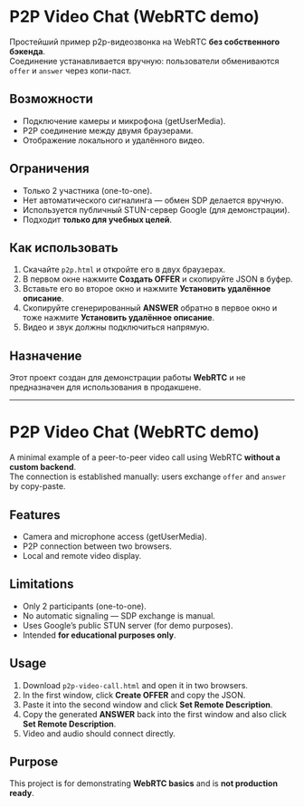 # P2P Video Chat (WebRTC demo)

Простейший пример p2p-видеозвонка на WebRTC **без собственного бэкенда**.  
Соединение устанавливается вручную: пользователи обмениваются `offer` и `answer` через копи-паст.

## Возможности
- Подключение камеры и микрофона (getUserMedia).
- P2P соединение между двумя браузерами.
- Отображение локального и удалённого видео.

## Ограничения
- Только 2 участника (one-to-one).
- Нет автоматического сигналинга — обмен SDP делается вручную.
- Используется публичный STUN-сервер Google (для демонстрации).
- Подходит **только для учебных целей**.

## Как использовать
1. Скачайте `p2p.html` и откройте его в двух браузерах.
2. В первом окне нажмите **Создать OFFER** и скопируйте JSON в буфер.
3. Вставьте его во второе окно и нажмите **Установить удалённое описание**.
4. Скопируйте сгенерированный **ANSWER** обратно в первое окно и тоже нажмите **Установить удалённое описание**.
5. Видео и звук должны подключиться напрямую.

## Назначение
Этот проект создан для демонстрации работы **WebRTC** и не предназначен для использования в продакшене.

---

# P2P Video Chat (WebRTC demo)

A minimal example of a peer-to-peer video call using WebRTC **without a custom backend**.  
The connection is established manually: users exchange `offer` and `answer` by copy-paste.

## Features
- Camera and microphone access (getUserMedia).
- P2P connection between two browsers.
- Local and remote video display.

## Limitations
- Only 2 participants (one-to-one).
- No automatic signaling — SDP exchange is manual.
- Uses Google’s public STUN server (for demo purposes).
- Intended **for educational purposes only**.

## Usage
1. Download `p2p-video-call.html` and open it in two browsers.
2. In the first window, click **Create OFFER** and copy the JSON.
3. Paste it into the second window and click **Set Remote Description**.
4. Copy the generated **ANSWER** back into the first window and also click **Set Remote Description**.
5. Video and audio should connect directly.

## Purpose
This project is for demonstrating **WebRTC basics** and is **not production ready**.

